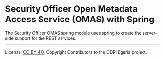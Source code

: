 <!-- SPDX-License-Identifier: CC-BY-4.0 -->
<!-- Copyright Contributors to the ODPi Egeria project. -->

# Security Officer Open Metadata Access Service (OMAS) with Spring

The Security Officer OMAS spring module uses spring to create the server-side support for the REST services.

----
License: [CC BY 4.0](https://creativecommons.org/licenses/by/4.0/),
Copyright Contributors to the ODPi Egeria project.
